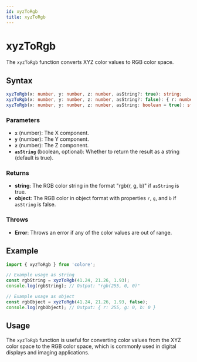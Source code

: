 ```yaml
---
id: xyzToRgb
title: xyzToRgb
---
```


# xyzToRgb

The `xyzToRgb` function converts XYZ color values to RGB color space.

## Syntax

```typescript
xyzToRgb(x: number, y: number, z: number, asString?: true): string;
xyzToRgb(x: number, y: number, z: number, asString?: false): { r: number; g: number; b: number };
xyzToRgb(x: number, y: number, z: number, asString: boolean = true): string | { r: number; g: number; b: number };
```

### Parameters

- **`x`** (number): The X component.
- **`y`** (number): The Y component.
- **`z`** (number): The Z component.
- **`asString`** (boolean, optional): Whether to return the result as a string (default is true).

### Returns

- **string**: The RGB color string in the format "rgb(r, g, b)" if `asString` is true.
- **object**: The RGB color in object format with properties `r`, `g`, and `b` if `asString` is false.

### Throws

- **Error**: Throws an error if any of the color values are out of range.

## Example

```typescript
import { xyzToRgb } from 'colore';

// Example usage as string
const rgbString = xyzToRgb(41.24, 21.26, 1.93);
console.log(rgbString); // Output: "rgb(255, 0, 0)"

// Example usage as object
const rgbObject = xyzToRgb(41.24, 21.26, 1.93, false);
console.log(rgbObject); // Output: { r: 255, g: 0, b: 0 }
```

## Usage

The `xyzToRgb` function is useful for converting color values from the XYZ color space to the RGB color space, which is commonly used in digital displays and imaging applications.
